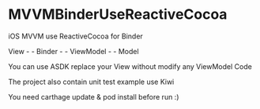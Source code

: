 # MVVMBinderUseReactiveCocoa
iOS MVVM use ReactiveCocoa for Binder



View - - Binder - - ViewModel - - Model

You can use ASDK replace your View without modify any ViewModel Code

The project also contain unit test example use Kiwi

You need carthage update & pod install before run :)
